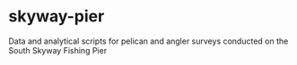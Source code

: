 # skyway-pier
Data and analytical scripts for pelican and angler surveys conducted on the South Skyway Fishing Pier
